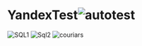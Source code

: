 # YandexTest![autotest](https://github.com/user-attachments/assets/20bcbef4-9999-4de9-a3c0-b118be159949)
![SQL1](https://github.com/user-attachments/assets/8ea8f56b-ac61-4eb6-8637-574593e205c2)
![Sql2](https://github.com/user-attachments/assets/02239b64-1c71-49fb-b455-8274f5ef1a95)
![couriars](https://github.com/user-attachments/assets/a9396c0d-6b11-4d0c-9395-effb1d7f748b)
